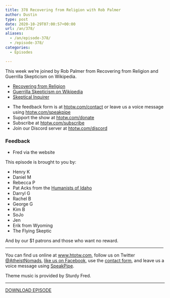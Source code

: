 ```yaml
---
title: 378 Recovering from Religion with Rob Palmer
author: Dustin
type: post
date: 2020-10-29T07:00:57+00:00
url: /an/378/
aliases:
  - /an/episode-378/
  - /episode-378/
categories:
  - Episodes

---
```

<div id="buzzsprout-player-10552731"></div><script src="https://www.buzzsprout.com/1983601/10552731-378-recovering-from-religion-with-rob-palmer.js?container_id=buzzsprout-player-10552731&player=small" type="text/javascript" charset="utf-8"></script>

This week we’re joined by Rob Palmer from Recovering from Religion and Guerrilla Skepticism on Wikipedia.

  * [Recovering from Religion][1]
  * [Guerrilla Skepticism on Wikipedia][2]
  * [Skeptical Inquirer][3]

<!--more-->

 * The feedback form is at [htotw.com/contact](https://htotw.com/contact) or leave us a voice message using <a href="https://htotw.com/speakpipe" target="_blank" rel="noopener noreferrer">htotw.com/speakpipe</a>
 * Support the show at <a href="https://htotw.com/donate" target="_blank" rel="payment noopener noreferrer">htotw.com/donate</a>
 * Subscribe at <a href="https://htotw.com/subscribe" target="_blank" rel="noopener noreferrer">htotw.com/subscribe</a>
 * Join our Discord server at <a href="https://htotw.com/discord" target="_blank" rel="noopener noreferrer">htotw.com/discord</a>

### Feedback

  * Fred via the website

This episode is brought to you by:

  * Henry K
  * Daniel M
  * Rebecca P
  * Pat Acks from the <a href="https://www.humanistsofidaho.org" target="_blank" rel="noopener noreferrer">Humanists of Idaho</a>
  * Darryl G
  * Rachel B
  * George G
  * Kim B
  * SoJo
  * Jen
  * Erik from Wyoming
  * The Flying Skeptic

And by our $1 patrons and those who want no reward.

<hr width="500" />

You can find us online at <a href="https://www.htotw.com/" target="_blank" rel="noopener noreferrer">www.htotw.com</a>, follow us on Twitter <a href="https://twitter.com/AtheistNomads" target="_blank" rel="noopener noreferrer">@AtheistNomads</a>, <a href="https://htotw.com/facebook" target="_blank" rel="noopener noreferrer">like us on Facebook</a>, use the [contact form](https://htotw.com/contact), and leave us a voice message using <a href="https://htotw.com/speakpipe" target="_blank" rel="noopener noreferrer">SpeakPipe</a>.

Theme music is provided by Sturdy Fred.

<hr width="”500”" />

<a href="https://traffic.libsyn.com/secure/atheistnomads/atheist_nomads_378.mp3" target="_blank" rel="noopener noreferrer">DOWNLOAD EPISODE</a>

 [1]: https://www.recoveringfromreligion.org/
 [2]: https://abouttimeproject.wordpress.com/guerrilla-skepticism-on-wikipedia/
 [3]: https://skepticalinquirer.org/